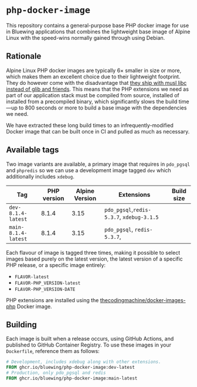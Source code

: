 # `php-docker-image`

This repository contains a general-purpose base PHP docker image for use in Bluewing applications that combines the lightweight base image of Alpine Linux with the speed-wins normally gained through using Debian.

## Rationale

Alpine Linux PHP docker images are typically 6× smaller in size or more, which makes them an excellent choice due to their lightweight footprint. They do however come with the disadvantage that [they ship with musl libc instead of glib and friends](https://hub.docker.com/_/php). This means that the PHP extensions we need as part of our application stack must be compiled from source, installed of installed from a precompiled binary, which significantly slows the build time—up to 800 seconds or more to build a base image with the dependencies we need.

We have extracted these long build times to an infrequently-modified Docker image that can be built once in CI and pulled as much as necessary.

## Available tags

Two image variants are available, a primary image that requires in `pdo_pgsql` and `phpredis` so we can use a development image tagged `dev` which additionally includes `xdebug`.

| Tag                 | PHP version | Alpine Version | Extensions                                | Build size |
|---------------------|-------------|----------------|-------------------------------------------|------------|
| `dev-8.1.4-latest`  | 8.1.4       | 3.15           | `pdo_pgsql`,`redis-5.3.7`, `xdebug-3.1.5` |            |
| `main-8.1.4-latest` | 8.1.4       | 3.15           | `pdo_pgsql`, `redis-5.3.7`,               |            |

Each flavour of image is tagged three times, making it possible to select images based purely on the latest version, the latest version of a specific PHP release, or a specific image entirely:

* `FLAVOR-latest`
* `FLAVOR-PHP_VERSION-latest`
* `FLAVOR-PHP_VERSION-DATE`

PHP extensions are installed using the [thecodingmachine/docker-images-php](https://github.com/thecodingmachine/docker-images-php) Docker image.

## Building

Each image is built when a release occurs, using GitHub Actions, and published to GitHub Container Registry. To use these images in your `Dockerfile`, reference them as follows:

```Dockerfile
# Development, includes xdebug along with other extensions. 
FROM ghcr.io/bluewing/php-docker-image:dev-latest
# Production, only pdo_pgsql and redis
FROM ghcr.io/bluewing/php-docker-image:main-latest
```